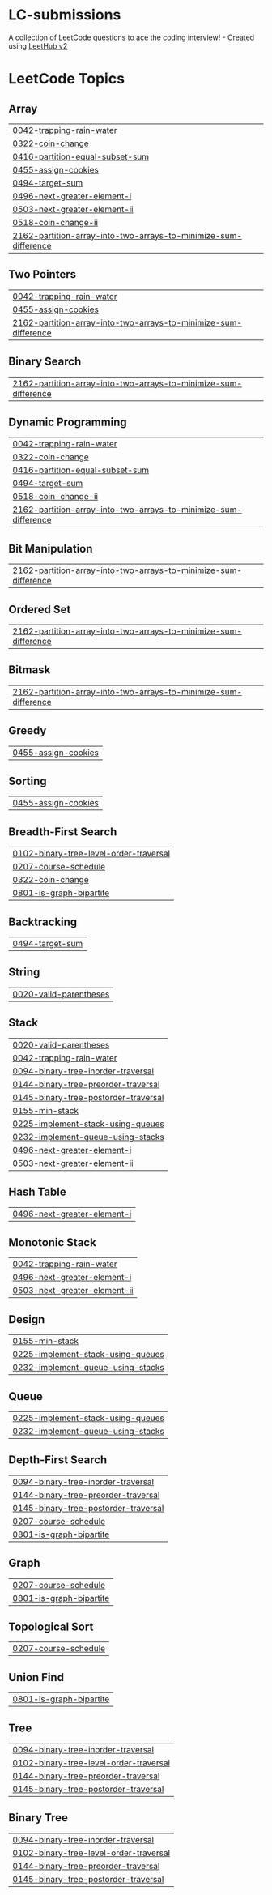 # LC-submissions
A collection of LeetCode questions to ace the coding interview! - Created using [LeetHub v2](https://github.com/arunbhardwaj/LeetHub-2.0)

<!---LeetCode Topics Start-->
# LeetCode Topics
## Array
|  |
| ------- |
| [0042-trapping-rain-water](https://github.com/anand-satvik/LC-submissions/tree/master/0042-trapping-rain-water) |
| [0322-coin-change](https://github.com/anand-satvik/LC-submissions/tree/master/0322-coin-change) |
| [0416-partition-equal-subset-sum](https://github.com/anand-satvik/LC-submissions/tree/master/0416-partition-equal-subset-sum) |
| [0455-assign-cookies](https://github.com/anand-satvik/LC-submissions/tree/master/0455-assign-cookies) |
| [0494-target-sum](https://github.com/anand-satvik/LC-submissions/tree/master/0494-target-sum) |
| [0496-next-greater-element-i](https://github.com/anand-satvik/LC-submissions/tree/master/0496-next-greater-element-i) |
| [0503-next-greater-element-ii](https://github.com/anand-satvik/LC-submissions/tree/master/0503-next-greater-element-ii) |
| [0518-coin-change-ii](https://github.com/anand-satvik/LC-submissions/tree/master/0518-coin-change-ii) |
| [2162-partition-array-into-two-arrays-to-minimize-sum-difference](https://github.com/anand-satvik/LC-submissions/tree/master/2162-partition-array-into-two-arrays-to-minimize-sum-difference) |
## Two Pointers
|  |
| ------- |
| [0042-trapping-rain-water](https://github.com/anand-satvik/LC-submissions/tree/master/0042-trapping-rain-water) |
| [0455-assign-cookies](https://github.com/anand-satvik/LC-submissions/tree/master/0455-assign-cookies) |
| [2162-partition-array-into-two-arrays-to-minimize-sum-difference](https://github.com/anand-satvik/LC-submissions/tree/master/2162-partition-array-into-two-arrays-to-minimize-sum-difference) |
## Binary Search
|  |
| ------- |
| [2162-partition-array-into-two-arrays-to-minimize-sum-difference](https://github.com/anand-satvik/LC-submissions/tree/master/2162-partition-array-into-two-arrays-to-minimize-sum-difference) |
## Dynamic Programming
|  |
| ------- |
| [0042-trapping-rain-water](https://github.com/anand-satvik/LC-submissions/tree/master/0042-trapping-rain-water) |
| [0322-coin-change](https://github.com/anand-satvik/LC-submissions/tree/master/0322-coin-change) |
| [0416-partition-equal-subset-sum](https://github.com/anand-satvik/LC-submissions/tree/master/0416-partition-equal-subset-sum) |
| [0494-target-sum](https://github.com/anand-satvik/LC-submissions/tree/master/0494-target-sum) |
| [0518-coin-change-ii](https://github.com/anand-satvik/LC-submissions/tree/master/0518-coin-change-ii) |
| [2162-partition-array-into-two-arrays-to-minimize-sum-difference](https://github.com/anand-satvik/LC-submissions/tree/master/2162-partition-array-into-two-arrays-to-minimize-sum-difference) |
## Bit Manipulation
|  |
| ------- |
| [2162-partition-array-into-two-arrays-to-minimize-sum-difference](https://github.com/anand-satvik/LC-submissions/tree/master/2162-partition-array-into-two-arrays-to-minimize-sum-difference) |
## Ordered Set
|  |
| ------- |
| [2162-partition-array-into-two-arrays-to-minimize-sum-difference](https://github.com/anand-satvik/LC-submissions/tree/master/2162-partition-array-into-two-arrays-to-minimize-sum-difference) |
## Bitmask
|  |
| ------- |
| [2162-partition-array-into-two-arrays-to-minimize-sum-difference](https://github.com/anand-satvik/LC-submissions/tree/master/2162-partition-array-into-two-arrays-to-minimize-sum-difference) |
## Greedy
|  |
| ------- |
| [0455-assign-cookies](https://github.com/anand-satvik/LC-submissions/tree/master/0455-assign-cookies) |
## Sorting
|  |
| ------- |
| [0455-assign-cookies](https://github.com/anand-satvik/LC-submissions/tree/master/0455-assign-cookies) |
## Breadth-First Search
|  |
| ------- |
| [0102-binary-tree-level-order-traversal](https://github.com/anand-satvik/LC-submissions/tree/master/0102-binary-tree-level-order-traversal) |
| [0207-course-schedule](https://github.com/anand-satvik/LC-submissions/tree/master/0207-course-schedule) |
| [0322-coin-change](https://github.com/anand-satvik/LC-submissions/tree/master/0322-coin-change) |
| [0801-is-graph-bipartite](https://github.com/anand-satvik/LC-submissions/tree/master/0801-is-graph-bipartite) |
## Backtracking
|  |
| ------- |
| [0494-target-sum](https://github.com/anand-satvik/LC-submissions/tree/master/0494-target-sum) |
## String
|  |
| ------- |
| [0020-valid-parentheses](https://github.com/anand-satvik/LC-submissions/tree/master/0020-valid-parentheses) |
## Stack
|  |
| ------- |
| [0020-valid-parentheses](https://github.com/anand-satvik/LC-submissions/tree/master/0020-valid-parentheses) |
| [0042-trapping-rain-water](https://github.com/anand-satvik/LC-submissions/tree/master/0042-trapping-rain-water) |
| [0094-binary-tree-inorder-traversal](https://github.com/anand-satvik/LC-submissions/tree/master/0094-binary-tree-inorder-traversal) |
| [0144-binary-tree-preorder-traversal](https://github.com/anand-satvik/LC-submissions/tree/master/0144-binary-tree-preorder-traversal) |
| [0145-binary-tree-postorder-traversal](https://github.com/anand-satvik/LC-submissions/tree/master/0145-binary-tree-postorder-traversal) |
| [0155-min-stack](https://github.com/anand-satvik/LC-submissions/tree/master/0155-min-stack) |
| [0225-implement-stack-using-queues](https://github.com/anand-satvik/LC-submissions/tree/master/0225-implement-stack-using-queues) |
| [0232-implement-queue-using-stacks](https://github.com/anand-satvik/LC-submissions/tree/master/0232-implement-queue-using-stacks) |
| [0496-next-greater-element-i](https://github.com/anand-satvik/LC-submissions/tree/master/0496-next-greater-element-i) |
| [0503-next-greater-element-ii](https://github.com/anand-satvik/LC-submissions/tree/master/0503-next-greater-element-ii) |
## Hash Table
|  |
| ------- |
| [0496-next-greater-element-i](https://github.com/anand-satvik/LC-submissions/tree/master/0496-next-greater-element-i) |
## Monotonic Stack
|  |
| ------- |
| [0042-trapping-rain-water](https://github.com/anand-satvik/LC-submissions/tree/master/0042-trapping-rain-water) |
| [0496-next-greater-element-i](https://github.com/anand-satvik/LC-submissions/tree/master/0496-next-greater-element-i) |
| [0503-next-greater-element-ii](https://github.com/anand-satvik/LC-submissions/tree/master/0503-next-greater-element-ii) |
## Design
|  |
| ------- |
| [0155-min-stack](https://github.com/anand-satvik/LC-submissions/tree/master/0155-min-stack) |
| [0225-implement-stack-using-queues](https://github.com/anand-satvik/LC-submissions/tree/master/0225-implement-stack-using-queues) |
| [0232-implement-queue-using-stacks](https://github.com/anand-satvik/LC-submissions/tree/master/0232-implement-queue-using-stacks) |
## Queue
|  |
| ------- |
| [0225-implement-stack-using-queues](https://github.com/anand-satvik/LC-submissions/tree/master/0225-implement-stack-using-queues) |
| [0232-implement-queue-using-stacks](https://github.com/anand-satvik/LC-submissions/tree/master/0232-implement-queue-using-stacks) |
## Depth-First Search
|  |
| ------- |
| [0094-binary-tree-inorder-traversal](https://github.com/anand-satvik/LC-submissions/tree/master/0094-binary-tree-inorder-traversal) |
| [0144-binary-tree-preorder-traversal](https://github.com/anand-satvik/LC-submissions/tree/master/0144-binary-tree-preorder-traversal) |
| [0145-binary-tree-postorder-traversal](https://github.com/anand-satvik/LC-submissions/tree/master/0145-binary-tree-postorder-traversal) |
| [0207-course-schedule](https://github.com/anand-satvik/LC-submissions/tree/master/0207-course-schedule) |
| [0801-is-graph-bipartite](https://github.com/anand-satvik/LC-submissions/tree/master/0801-is-graph-bipartite) |
## Graph
|  |
| ------- |
| [0207-course-schedule](https://github.com/anand-satvik/LC-submissions/tree/master/0207-course-schedule) |
| [0801-is-graph-bipartite](https://github.com/anand-satvik/LC-submissions/tree/master/0801-is-graph-bipartite) |
## Topological Sort
|  |
| ------- |
| [0207-course-schedule](https://github.com/anand-satvik/LC-submissions/tree/master/0207-course-schedule) |
## Union Find
|  |
| ------- |
| [0801-is-graph-bipartite](https://github.com/anand-satvik/LC-submissions/tree/master/0801-is-graph-bipartite) |
## Tree
|  |
| ------- |
| [0094-binary-tree-inorder-traversal](https://github.com/anand-satvik/LC-submissions/tree/master/0094-binary-tree-inorder-traversal) |
| [0102-binary-tree-level-order-traversal](https://github.com/anand-satvik/LC-submissions/tree/master/0102-binary-tree-level-order-traversal) |
| [0144-binary-tree-preorder-traversal](https://github.com/anand-satvik/LC-submissions/tree/master/0144-binary-tree-preorder-traversal) |
| [0145-binary-tree-postorder-traversal](https://github.com/anand-satvik/LC-submissions/tree/master/0145-binary-tree-postorder-traversal) |
## Binary Tree
|  |
| ------- |
| [0094-binary-tree-inorder-traversal](https://github.com/anand-satvik/LC-submissions/tree/master/0094-binary-tree-inorder-traversal) |
| [0102-binary-tree-level-order-traversal](https://github.com/anand-satvik/LC-submissions/tree/master/0102-binary-tree-level-order-traversal) |
| [0144-binary-tree-preorder-traversal](https://github.com/anand-satvik/LC-submissions/tree/master/0144-binary-tree-preorder-traversal) |
| [0145-binary-tree-postorder-traversal](https://github.com/anand-satvik/LC-submissions/tree/master/0145-binary-tree-postorder-traversal) |
<!---LeetCode Topics End-->